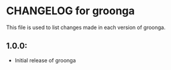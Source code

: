 # CHANGELOG for groonga

This file is used to list changes made in each version of groonga.

## 1.0.0:

* Initial release of groonga
